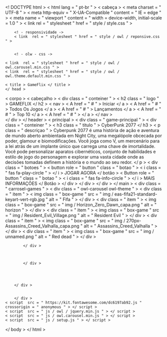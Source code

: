 <! DOCTYPE html >
< html  lang = " pt-br " >
< cabeça >
    < meta  charset = " UTF-8 " >
    < meta  http-equiv = " X-UA-Compatible " content = " IE = edge " >
    < meta  name = " viewport " content = " width = device-width, initial-scale = 1.0 " >
    < link  rel = " stylesheet " href = " style / style.css " >
    
        <! - responsividade ->
        < link  rel = " stylesheet " href = " style / owl / reponsive.css " >


        <! - olw - css ->
    
    < link  rel = " stylesheet " href = " style / owl / owl.carousel.min.css " >
    < link  rel = " stylesheet " href = " style / owl / owl.theme.default.min.css " >
    
    < title > GameFlix </ title >
    </ head >
< corpo >
    < cabeçalho >
        < div  class = " conteiner " >
        < h2  class = " logo " > GAMEFLIX </ h2 >
                < nav >
            < A  href = " # " > Iniciar </ a >
            < A  href = " # " > Todos Os Jogos </ a >
            < A  href = " # " > Lançamentos </ a >
            < A  href = " # " > Top 10 </ a >
            < A  href = " # " > </ a >
        </ nav >    
        </ div >
    </ header >
    < principal >
        < div  class = " game-principal " >
            < div  class = " conteiner " >
                < h3  class = " titulo " > CyberPunk 2077 </ h3 >
                < p  class = " descriçao " > Cyberpunk 2077 é uma história de ação e aventura de mundo aberto ambientada em Night City, uma megalópole obcecada por poder, glamour e biomodificações. Você joga como V, um mercenário para a lei atrás de um implante único que carrega uma chave de imortalidade. Você pode personalizar aparatos cibernéticos, conjunto de habilidades e estilo de jogo do personagem e explorar uma vasta cidade onde as decisões tomadas definem a história e o mundo ao seu redor. </ p >
                < div  class = " botoes " >
                < button  role = " button " class = " botao " >
                    < i  class = " fas fa-play-circle " > </ i >
                    JOGAR AGORA
            </ botão >
            < Button  role = " button " class = " botao " >
                < i  class = " fas fa-info-circle " > </ i >
                MAIS INFORMAÇÕES
            </ Botão >
        </ div >
        </ div >
    </ div >
        </ main >
        < div  class = " carrosel-games " >
            < div  class = " owl-carousel owl-theme " >
                < div  class = " item " >
                    < img  class = " box-game " src = " img / eas-fifa21-standard-keyart-vert-rgb.jpg " alt = " Fifa " >
                    </ div >
                < div  class = " item " >
                    < img  class = " box-game " src = " img / Horizon_Zero_Dawn_capa.png " alt = " horizon " >
                    </ div >
                < div  class = " item " >
                    < img  class = " box-game " src = " img / Resident_Evil_Village.png " alt = " Resident Evil " >
                    </ div >
                < div  class = " item " >
                    < img  class = " box-game " src = " img / 270px-Assassins_Creed_Valhalla_capa.png " alt = " Assassins_Creed_Valhalla " >
                    </ div >
                < div  class = " item " >
                    < img  class = " box-game " src = " img / unnamed.png " alt = " Red dead " >
                    </ div >
               
            </ div >



            </ div >




        </ div >


        </ div >
    < script  src = " https://kit.fontawesome.com/dc6197ab92.js " crossorigin = " anonymous " > </ script >
    < script  src = " js / owl / jquery.min.js " > </ script >
    < script  src = " js / owl.carousel.min.js " > </ script >
    < script  src = " js / setup.js " > </ script >
    
    
</ body >
</ html >
